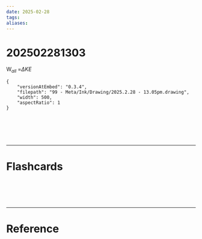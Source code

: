```yaml
---
date: 2025-02-28
tags: 
aliases:
---
```

# 202502281303
W$_{all}$ =$\Delta{KE}$ 


```handdrawn-ink
{
	"versionAtEmbed": "0.3.4",
	"filepath": "99 - Meta/Ink/Drawing/2025.2.28 - 13.05pm.drawing",
	"width": 500,
	"aspectRatio": 1
}
```

# ‌
---
# Flashcards


# ‌
---
# Reference
